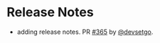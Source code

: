 # Release Notes

* adding release notes. PR [#365](https://github.com/devsetgo/devtools/pull/365) by [@devsetgo](https://github.com/devsetgo).


